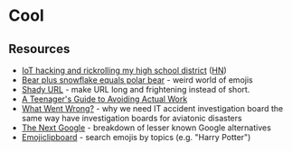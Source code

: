 # Cool

## Resources

- [IoT hacking and rickrolling my high school district](https://whitehoodhacker.net/posts/2021-10-04-the-big-rick) ([HN](https://news.ycombinator.com/item?id=28844101))
- [Bear plus snowflake equals polar bear](https://andysalerno.com/posts/weird-emojis/) - weird world of emojis
- [Shady URL](http://www.shadyurl.com/index.php) - make URL long and frightening instead of short.
- [A Teenager's Guide to Avoiding Actual Work](https://madned.substack.com/p/a-teenagers-guide-to-avoiding-actual)
- [What Went Wrong?](https://queue.acm.org/detail.cfm?id=3475967) - why we need IT accident investigation board the same way have investigation boards for aviatonic disasters
- [The Next Google](https://dkb.io/post/the-next-google) - breakdown of lesser known Google alternatives
- [Emojiclipboard](https://emojiclipboard.com/) - search emojis by topics (e.g. "Harry Potter")
